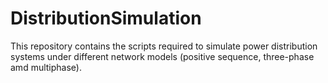 # DistributionSimulation
This repository contains the scripts required to simulate power distribution systems under different network models (positive sequence, three-phase amd multiphase).
